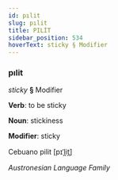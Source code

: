 ```yaml
---
id: pılit
slug: pılit
title: PILİT
sidebar_position: 534
hoverText: sticky § Modifier
---
```


### pılit

*sticky* **§** Modifier

**Verb**: to be sticky

**Noun**: stickiness

**Modifier**: sticky

Cebuano pilit [pɪˈl̪it̪]

*Austronesian Language Family*